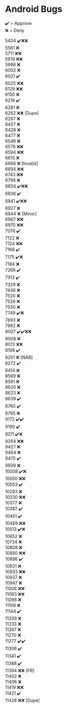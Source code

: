 # Android Bugs

✔️ = Approve  
❌ = Deny

5404 ✔️❌❌  
5561 ❌  
5711 ❌❌  
5919 ❌❌  
5998 ❌  
6002 ❌  
6021 ✔️  
6025 ❌❌  
6129 ❌❌  
6150 ❌  
6216 ✔️  
6281 ❌  
6282 ❌❌ [Dupe]  
6287 ❌  
6427 ❌  
6428 ❌  
6477 ❌  
6548 ❌  
6579 ❌❌  
6594 ❌❌  
6610 ❌  
6668 ❌ [Invalid]  
6694 ❌❌  
6743 ❌❌  
6798 ❌  
6834 ✔️❌❌  
6836 ✔️  
6841 ✔️❌❌  
6927 ❌  
6944 ❌ [Minor]  
6967 ❌❌  
6970 ❌❌  
7076 ✔️  
7122 ❌  
7124 ❌❌  
7168 ✔️  
7175 ✔️❌  
7194 ❌  
7266 ✔️  
7313 ✔️  
7329 ❌  
7448 ❌  
7520 ❌  
7526 ❌  
7530 ❌  
7749 ✔️❌  
7893 ❌  
7982 ❌  
8007 ✔️✔️❌❌  
8008 ❌  
8013 ❌❌  
8198 ✔️  
8251 ❌ [NAB]  
8272 ✔️  
8414 ❌  
8569 ❌  
8581 ❌  
8620 ❌  
8623 ❌  
8639 ✔️  
8760 ✔️  
8795 ❌  
9172 ✔️✔️  
9190 ✔️  
9211 ✔️❌  
9264 ❌❌  
9427 ❌  
9464 ❌  
9475 ✔️  
9939 ❌  
10008 ✔️❌  
10050 ❌❌  
10053 ✔️  
10293 ❌  
10330 ❌❌  
10377 ❌  
10387 ✔️  
10461 ✔️  
10489 ❌❌  
10513 ✔️❌  
10652 ❌  
10734 ❌  
10808 ❌  
10880 ❌❌  
10896 ✔️  
10931 ❌  
10933 ❌❌  
10937 ❌  
10947 ❌  
11006 ❌❌  
11083 ❌❌  
11098 ❌  
11108 ❌  
11144 ✔️  
11209 ❌  
11233 ❌  
11267 ❌  
11270 ❌  
11277 ✔️✔️  
11306 ✔️  
11341 ✔️  
11388 ✔️  
11394 ❌❌ [FR]  
11402 ❌  
11406 ❌  
11419 ❌❌  
11421 ✔️  
11428 ❌❌ [Dupe]
